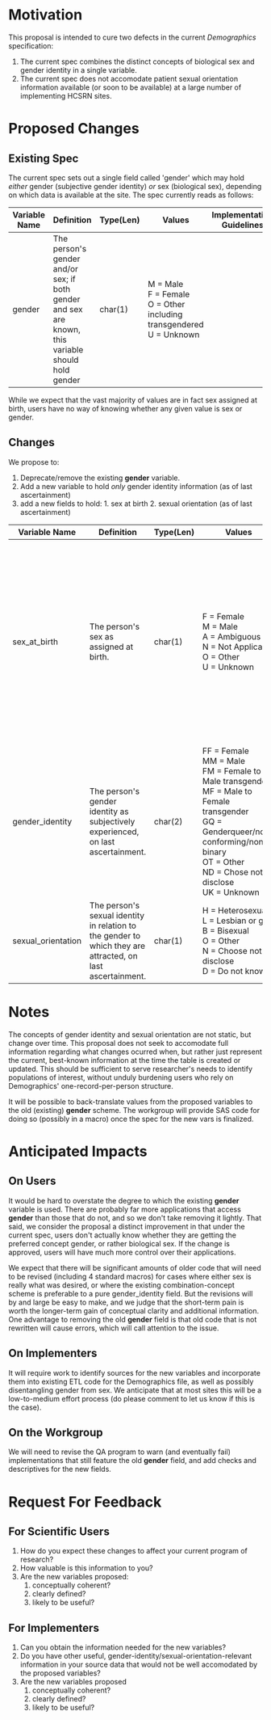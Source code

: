 Motivation
==========
This proposal is intended to cure two defects in the current _Demographics_ specification:

1. The current spec combines the distinct concepts of biological sex and gender identity in a single variable.
2. The current spec does not accomodate patient sexual orientation information available (or soon to be available) at a large number of implementing HCSRN sites.

Proposed Changes
================
Existing Spec
-------------
The current spec sets out a single field called 'gender' which may hold _either_ gender (subjective gender identity) _or_ sex (biological sex), depending on which data is available at the site.  The spec currently reads as follows:

|Variable Name|Definition|Type(Len)|Values|Implementation Guidelines|
|-------------|----------|---------|------|-------------------------|
|gender|The person's gender and/or sex;  if both gender and sex are known, this variable should hold gender|char(1)|M = Male<br>F = Female<br>O = Other including transgendered<br>U = Unknown| |

While we expect that the vast majority of values are in fact sex assigned at birth, users have no way of knowing whether any given value is sex or gender.

Changes
-----------
We propose to:

  1. Deprecate/remove the existing **gender** variable.
  2. Add a new variable to hold *only* gender identity information (as of last ascertainment)
  2. add a new fields to hold:
    1. sex at birth
    2. sexual orientation (as of last ascertainment)

|Variable Name|Definition|Type(Len)|Values|Implementation Guidelines|
|-------------|----------|---------|------|-------------------------|
|sex_at_birth|The person's sex as assigned at birth.|char(1)|F = Female<br>M = Male<br>A = Ambiguous<br>N = Not Applicable<br>O = Other<br>U = Unknown|This is <a href="https://phinvads.cdc.gov/vads/ViewValueSet.action?id=06D34BBC-617F-DD11-B38D-00188B398520">PHVS_AdministrativeSex_HL7_2x</a>. Values of 'intersex' should be coded as Ambiguous. Values of 'unsure' should be coded as Other.<br/>Legacy sources may designate the information we mean here as either 'sex' or 'gender' without regard for the distinction between these concepts.  In the absence of specific knowledge that a given legacy source codes gender identity, implementers should default to placing legacy data in this variable. <br/> In general, any data collected before your organization began collecting detailed <abbr title = "Sexual Orientation/Gender Identity">SOGI</abbr> data should go in this field.|
|gender_identity|The person's gender identity as subjectively experienced, on last ascertainment.|char(2)|FF = Female<br>MM = Male<br>FM = Female to Male transgender<br>MF = Male to Female transgender<br>GQ = Genderqueer/non-conforming/non-binary<br>OT = Other<br>ND = Chose not to disclose<br>UK = Unknown|Compatible with <a href='https://phinvads.cdc.gov/vads/ViewValueSet.action?id=660779DA-64E9-E611-A856-0017A477041A'>PHVS_GenderIdentity_CDC</a>. Values of 'unsure/questioning' should be coded as Other.|
|sexual_orientation|The person's sexual identity in relation to the gender to which they are attracted, on last ascertainment.|char(1)|H = Heterosexual<br>L = Lesbian or gay<br>B = Bisexual<br>O = Other<br>N = Choose not to disclose<br>D = Do not know|Compatible with <a href = "https://phinvads.cdc.gov/vads/ViewValueSet.action?id=E6EDE311-66E9-E611-A856-0017A477041A">PHVS_SexualOrientation_CDC</a>. Values of 'asexual' should be coded as Other.|

Notes
=====
The concepts of gender identity and sexual orientation are not static, but change over time.  This proposal does not seek to accomodate full information regarding what changes ocurred when, but rather just represent the current, best-known information at the time the table is created or updated.  This should be sufficient to serve researcher's needs to identify populations of interest, without unduly burdening users who rely on Demographics' one-record-per-person structure.

It will be possible to back-translate values from the proposed variables to the old (existing) **gender** scheme.  The workgroup will provide SAS code for doing so (possibly in a macro) once the spec for the new vars is finalized.

Anticipated Impacts
===================

On Users
--------
It would be hard to overstate the degree to which the existing **gender** variable is used.  There are probably far more applications that access **gender** than those that do not, and so we don't take removing it lightly.  That said, we consider the proposal a distinct improvement in that under the current spec, users don't actually know whether they are getting the preferred concept gender, or rather biological sex. If the change is approved, users will have much more control over their applications.

We expect that there will be significant amounts of older code that will need to be revised (including 4 standard macros) for cases where either sex is really what was desired, or where the existing combination-concept scheme is preferable to a pure gender_identity field.  But the revisions will by and large be easy to make, and we judge that the short-term pain is worth the longer-term gain of conceptual clarity and additional information.  One advantage to removing the old **gender** field is that old code that is not rewritten will cause errors, which will call attention to the issue.

On Implementers
---------------
It will require work to identify sources for the new variables and incorporate them into existing ETL code for the Demographics file, as well as possibly disentangling gender from sex.  We anticipate that at most sites this will be a low-to-medium effort process (do please comment to let us know if this is the case).


On the Workgroup
----------------
We will need to revise the QA program to warn (and eventually fail) implementations that still feature the old **gender** field, and add checks and descriptives for the new fields.

Request For Feedback
====================

For Scientific Users
--------------------

1. How do you expect these changes to affect your current program of research?
2. How valuable is this information to you?
3. Are the new variables proposed:
    1. conceptually coherent?
    2. clearly defined?
    3. likely to be useful?

For Implementers
--------------------

1. Can you obtain the information needed for the new variables?
1. Do you have other useful, gender-identity/sexual-orientation-relevant information in your source data that would not be well accomodated by the proposed variables?
3. Are the new variables proposed
    1. conceptually coherent?
    1. clearly defined?
    1. likely to be useful?
